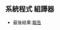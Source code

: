## 系統程式 組譯器
* 最後結果:[報告](file:///C:/Users/a0976/Downloads/work-test-main/work-test-main/%E5%8A%9F%E8%AA%B2/D0713186_%E8%98%87%E5%BC%88%E7%91%84.pdf)
